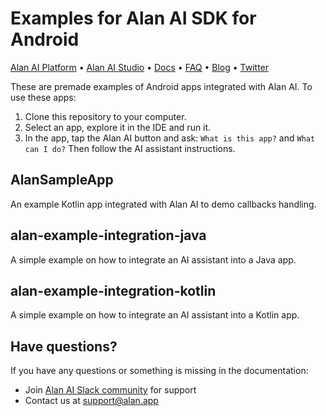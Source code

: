 # Examples for Alan AI SDK for Android

[Alan AI Platform](https://alan.app/) • [Alan AI Studio](https://studio.alan.app/register) • [Docs](https://alan.app/docs) • [FAQ](https://alan.app/docs/usage/additional/faq) •
[Blog](https://alan.app/blog/) • [Twitter](https://twitter.com/alanvoiceai)

These are premade examples of Android apps integrated with Alan AI. To use these apps:

1. Clone this repository to your computer.
2. Select an app, explore it in the IDE and run it.
3. In the app, tap the Alan AI button and ask: `What is this app?` and `What can I do?` Then follow the AI assistant instructions.

## AlanSampleApp
An example Kotlin app integrated with Alan AI to demo callbacks handling.

## alan-example-integration-java
A simple example on how to integrate an AI assistant into a Java app.

## alan-example-integration-kotlin
A simple example on how to integrate an AI assistant into a Kotlin app.

## Have questions?

If you have any questions or something is missing in the documentation:
- Join [Alan AI Slack community](https://app.slack.com/client/TL55N530A) for support
- Contact us at [support@alan.app](mailto:support@alan.app)

